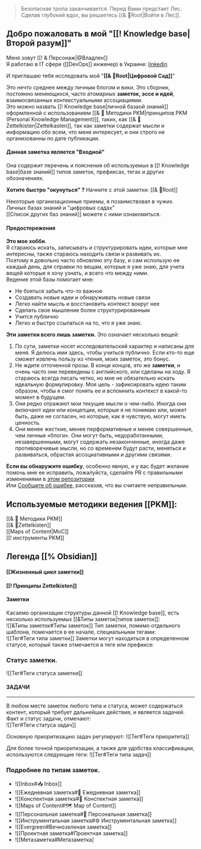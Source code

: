 > Безопасная тропа заканчивается. 
   Перед Вами предстает Лес.
   Сделав глубокий вдох, вы решаетесь [[& 🌲️Root|Войти в Лес]].

## Добро пожаловать в мой "[[! Knowledge base|Второй разум]]"
Меня зовут [[! & Персонаж|@Владлен]]  
Я работаю в IT сфере ([[DevOps]] инженер) в Украине: [linkedin](https://www.linkedin.com/in/%D0%B2%D0%BB%D0%B0%D0%B4%D0%BB%D0%B5%D0%BD-%D1%87%D0%B5%D1%80%D0%B2%D0%B0%D0%BD%D1%91%D0%B2-841852221/)

И приглашаю тебя исследовать мой "**[[& 🌲️Root|Цифровой Сад]]**" 

Это нечто среднее между личным блогом и вики. Это сборник, постоянно меняющихся, часто атомарных **заметок, эссе и идей**, взаимосвязанных контекстуальными ассоциациями.   
Это можно назвать [[! Knowledge base|личной базаой знаний]] оформленной с использованием [[& 🌱️ Методики PKM|принципов PKM (Personal Knowledge Management)]], таких, как [[& 🌲️Zettelkisten|Zettelkasten]], так как заметки содержат мысли и информацию обо всем, что меня интересует, и они строго не организованны по дате публикации.  

#### Данная заметка является "Входной"
Она содержит перечень и пояснения об используемых в [[! Knowledge base|базе знаний]] типов заметок, префиксах, тегах и других обозначениях.  

**Хотите быстро "окунуться" ?** 
Начните с этой заметки: [[& 🌲️Root]]    

Некоторые организационные приемы, я позаимствовал в чужих.
Личных базах знаний и "цифровых садах"  
[[Список других баз знаний]] можете с ними ознакомиться.  

#### Предостережения
**Это мое хобби**.   
Я стараюсь искать, записывать и структурировать идеи, которые мне интересны, также стараюсь находить связи и развивать их.   
Поэтому я довольно часто обновляю эту базу, и сам использую ее каждый день, для справки по вещам, которые я уже знаю, для учета вещей которые я хочу узнать, и всего что между ними.  
 Ведение этой базы помогает мне:
- Не бояться забыть что-то важное
- Создавать новые идеи и обнаруживать новые связи
- Легко найти мысль и восстановить контекст вокруг нее
- Сделать свое мышление более структурированным
- Учится публично
- Легко и быстро ссылаться на то, что я уже знаю. 

**Эти заметки всего лишь заметки.** Это означает несколько вещей:
1. По сути, заметки носят исследовательский характер и написаны для меня. Я делюсь ими здесь, чтобы учиться публично. Если кто-то еще сможет извлечь пользу из чтения, моих заметок, это бонус.
2. Не ждите отточенной прозы. В конце концов, это же **заметки**, и очень часто они переведены с английского, или сделаны на ходу. Я стараюсь всегда писать четко, но мне не обязательно искать идеальную формулировку. Моя цель - зафиксировать идею таким образом, чтобы я смог понять ее и вспомнить контекст в какой-то момент в будущем.
3. Они редко отражают мои текущие мысли о чем-либо. Иногда они включают идеи или концепции, которые я не понимаю или, может быть, даже не согласен, но которые, как я чувствую, могут иметь ценность.
4. Они менее жесткие, менее перформативные и менее совершенные, чем личные «блоги». Они могут быть, недоработанными, незавершенными, могут содержать незаконченные, иногда даже противоречивые мысли, но со временем будут расти, меняться и развиваться, обрастая ассоциативными и другими связями.

**Если вы обнаружите ошибку**, особенно явную, и у вас будет желание помочь мне ее исправить, пожалуйста, сделайте PR с правильными изменениями в [этом репозитории](https://github.com/SmartSceptic/Brain_Public)  
Или [Сообщите об ошибке](https://github.com/SmartSceptic/Brain_Public/issues), рассказав, что вы считаете неправильным.  

## Используемые методики ведения [[PKM]]:  
[[& 🌱️ Методики PKM]]  
	[[& 🌲️Zettelkisten]]  
	[[Maps of Content|MoC]]  
[[! инструменты PKM]]  

## Легенда  [[% Obsidian]]  

#### [[Жизненный цикл заметки]]   

#### [[! Принципы Zettelkisten]]   

#### Заметки  
Касаемо организации структуры данной [[! Knowledge base]], есть несколько используемых [[&Типы заметок|типов заметок]]:  
![[&Типы заметок#Типы заметок]]
Тип заметки, помимо отдельного шаблона, помечается в ее начале, специальными тегами:  
![[Тег#Теги типа заметки]]
Заметки могут находиться в определенном статусе, который также отмечается в теге или префиксе:  
### Статус заметки.  
![[Тег#Теги статуса заметки]] 


#### ЗАДАЧИ
-----------------------------------------------------------
В любом месте заметок любого типа и статуса, может содержаться контент, который требует дальнейших действия, и является задачей.   
Факт и статус задачи, отмечают:  
![[Тег#Теги статуса задач]]    

Основную приоритизацию задач регулируют:
![[Тег#Теги приоритета]]

Для более точной приоритизации, а также для удобства классификации, используются следующие теги:
![[Тег#Теги типа задач]]

### Подробнее по типам заметок.
* ![[Inbox#📥️ Inbox]] 
* ![[Ежедневная заметка#📅 Ежедневная заметка]] 
* ![[Конспектная заметка#📝 Конспектная заметка]] 
* ![[Maps of Content#🗺️ Map of Content]] 
* ![[Персональная заметка#👥️ Персональная заметка]]
* ![[Инструментальная заметка#⚙ Инструментальная заметка]]  
* ![[Evergreen#Вечнозеленая заметка]]
* ![[Проектная заметка#Проектная заметка]]
* ![[Метазаметка#Метазаметка]